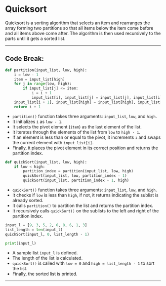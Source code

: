# Quicksort

Quicksort is a sorting algorithm that selects an item and rearranges the array forming two partitions so that all items below the item come before and all items above come after. The algorithm is then used recursively to the parts until it gets a sorted list.

-----

## Code Break:

```python
def partition(input_list, low, high):
    i = low - 1
    item = input_list[high]
    for j in range(low, high):
        if input_list[j] <= item:
            i = i + 1
            input_list[i], input_list[j] = input_list[j], input_list[i]
    input_list[i + 1], input_list[high] = input_list[high], input_list[i + 1]
    return i + 1
```
- `partition()` function takes three arguments: `input_list`, `low`, and `high`.
- It initializes `i` as `low - 1`.
- It selects the pivot element (`item`) as the last element of the list.
- It iterates through the elements of the list from `low` to `high - 1`.
- If an element is less than or equal to the pivot, it increments `i` and swaps the current element with `input_list[i]`.
- Finally, it places the pivot element in its correct position and returns the partition index.

```python
def quickSort(input_list, low, high):
    if low < high:
        partition_index = partition(input_list, low, high)
        quickSort(input_list, low, partition_index - 1)
        quickSort(input_list, partition_index + 1, high)
```
- `quickSort()` function takes three arguments: `input_list`, `low`, and `high`.
- It checks if `low` is less than `high`, if not, it returns indicating the sublist is already sorted.
- It calls `partition()` to partition the list and returns the partition index.
- It recursively calls `quickSort()` on the sublists to the left and right of the partition index.

```python
input_l = [9, 3, 5, 2, 6, 8, 6, 1, 3]
list_length = len(input_l)
quickSort(input_l, 0, list_length - 1)

print(input_l)
```
- A sample list `input_l` is defined.
- The length of the list is calculated.
- `quickSort()` is called with `low = 0` and `high = list_length - 1` to sort the list.
- Finally, the sorted list is printed.

-----